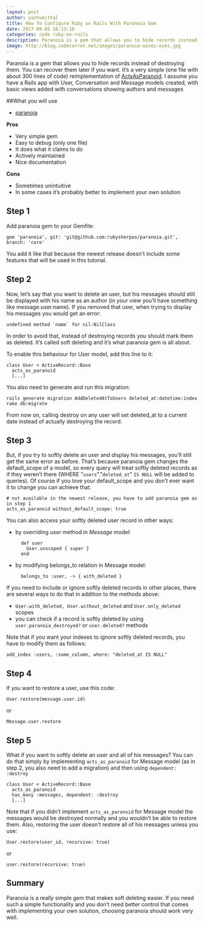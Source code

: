 ```yaml
---
layout: post
author: yashumittal
title: How To Configure Ruby on Rails With Paranoia Gem
date: 2017-09-05 16:13:10
categories: code ruby-on-rails
description: Paranoia is a gem that allows you to hide records instead of destroying them. You can recover them later if you want. It’s a very simple (one file with about 300 lines of code) reimplementation of ActsAsParanoid.
image: http://blog.codecarrot.net/images/paranoia-wines-eyes.jpg
---
```


Paranoia is a gem that allows you to hide records instead of destroying them. You can recover them later if you want. It’s a very simple (one file with about 300 lines of code) reimplementation of [ActsAsParanoid](https://github.com/ActsAsParanoid/acts_as_paranoid).
I assume you have a Rails app with User, Conversation and Message models created, with basic views added with conversations showing authors and messages

##What you will use

* [paranoia](https://github.com/rubysherpas/paranoia)

**Pros**

* Very simple gem
* Easy to debug (only one file)
* It does what it claims to do
* Actively maintained
* Nice documentation

**Cons**

* Sometimes unintuitive
* In some cases it’s probably better to implement your own solution

## Step 1

Add paranoia gem to your Gemfile:

```
gem 'paranoia', git: 'git@github.com:rubysherpas/paranoia.git', branch: 'core'
```

You add it like that because the newest release doesn’t include some features that will be used in this tutorial.

## Step 2

Now, let’s say that you want to delete an user, but his messages should still be displayed with his name as an author (in your view you’ll have something like message.user.name). If you removed that user, when trying to display his messages you would get an error:

```
undefined method `name` for nil:NilClass
```

In order to avoid that, instead of destroying records you should mark them as deleted. It’s called soft deleting and it’s what paranoia gem is all about.

To enable this behaviour for User model, add this line to it:

```
class User < ActiveRecord::Base
  acts_as_paranoid
  [...]
```

You also need to generate and run this migration:

```
rails generate migration AddDeletedAtToUsers deleted_at:datetime:index
rake db:migrate
```

From now on, calling destroy on any user will set deleted_at to a current date instead of actually destroying the record.

## Step 3

But, if you try to softly delete an user and display his messages, you’ll still get the same error as before. That’s because paranoia gem changes the default_scope of a model, so every query will treat softly deleted records as if they weren’t there (WHERE "`users`"."`deleted_at`" `IS NULL` will be added to queries). Of course if you love your default_scope and you don’t ever want it to change you can achieve that:

```
# not available in the newest release, you have to add paranoia gem as in step 1
acts_as_paranoid without_default_scope: true
```

You can also access your softly deleted user record in other ways:

* by overriding *user* method in *Message* model:

  ```
    def user
      User.unscoped { super }
    end
  ```

* by modifying belongs_to relation in Message model:

  ```
    belongs_to :user, -> { with_deleted }
  ```

If you need to include or ignore softly deleted records in other places, there are several ways to do that in addition to the methods above:

* `User.with_deleted, User.without_deleted` and `User.only_deleted` scopes
* you can check if a record is softly deleted by using `user.paranoia_destroyed?` or `user.deleted?` methods

Note that if you want your indexes to ignore softly deleted records, you have to modify them as follows:

```
add_index :users, :some_column, where: "deleted_at IS NULL"
```

## Step 4

If you want to restore a user, use this code:

```
User.restore(message.user.id)
```

or

```
Message.user.restore
```

## Step 5

What if you want to softly delete an user and all of his messages? You can do that simply by implementing `acts_as_paranoid` for Message model (as in step 2, you also need to add a migration) and then using `dependent: :destroy`

```
class User < ActiveRecord::Base
  acts_as_paranoid
  has_many :messages, dependent: :destroy
  [...]
```

Note that if you didn’t implement `acts_as_paranoid` for Message model the messages would be destroyed normally and you wouldn’t be able to restore them. Also, restoring the user doesn’t restore all of his messages unless you use:

```
User.restore(user_id, recursive: true)
```

or

```
user.restore(recursive: true)
```

## Summary

Paranoia is a really simple gem that makes soft deleting easier. If you need such a simple functionality and you don’t need better control that comes with implementing your own solution, choosing paranoia should work very well.
